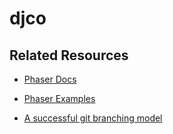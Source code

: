 # djco



## Related Resources

+ [Phaser Docs](http://docs.phaser.io/index.html)

+ [Phaser Examples](http://examples.phaser.io/)

+ [A successful git branching model](http://nvie.com/posts/a-successful-git-branching-model/)
